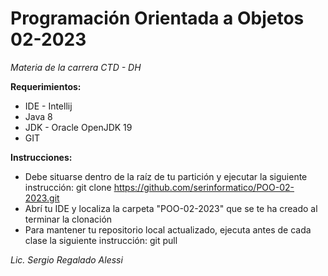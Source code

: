 # Programación Orientada a Objetos 02-2023
*Materia de la carrera CTD - DH*


**Requerimientos:**
- IDE - Intellij
- Java 8
- JDK - Oracle OpenJDK 19
- GIT

**Instrucciones:**
- Debe situarse dentro de la raíz de tu partición y ejecutar la siguiente instrucción: git clone https://github.com/serinformatico/POO-02-2023.git
- Abrí tu IDE y localiza la carpeta "POO-02-2023" que se te ha creado al terminar la clonación
- Para mantener tu repositorio local actualizado, ejecuta antes de cada clase la siguiente instrucción: git pull


*Lic. Sergio Regalado Alessi*
